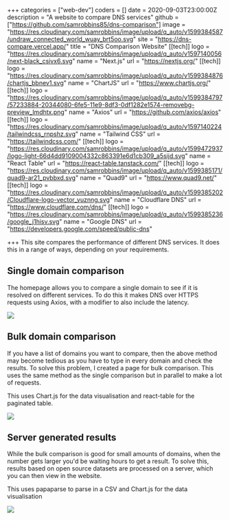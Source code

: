 +++
categories = ["web-dev"]
coders = []
date = 2020-09-03T23:00:00Z
description = "A website to compare DNS services"
github = ["https://github.com/samrobbins85/dns-comparison"]
image = "https://res.cloudinary.com/samrobbins/image/upload/q_auto/v1599384587/undraw_connected_world_wuay_brt5oo.svg"
site = "https://dns-compare.vercel.app/"
title = "DNS Comparison Website"
[[tech]]
logo = "https://res.cloudinary.com/samrobbins/image/upload/q_auto/v1597140056/next-black_csivx6.svg"
name = "Next.js"
url = "https://nextjs.org/"
[[tech]]
logo = "https://res.cloudinary.com/samrobbins/image/upload/q_auto/v1599384876/chartjs_bbnev1.svg"
name = "ChartJS"
url = "https://www.chartjs.org/"
[[tech]]
logo = "https://res.cloudinary.com/samrobbins/image/upload/q_auto/v1599384797/57233884-20344080-6fe5-11e9-8df3-0df1282e1574-removebg-preview_lmdhtx.png"
name = "Axios"
url = "https://github.com/axios/axios"
[[tech]]
logo = "https://res.cloudinary.com/samrobbins/image/upload/q_auto/v1597140224/tailwindcss_rnpshz.svg"
name = "Tailwind CSS"
url = "https://tailwindcss.com/"
[[tech]]
logo = "https://res.cloudinary.com/samrobbins/image/upload/q_auto/v1599472937/logo-light-66d4dd9109004332c863391e6d1cb309_a5sijd.svg"
name = "React Table"
url = "https://react-table.tanstack.com/"
[[tech]]
logo = "https://res.cloudinary.com/samrobbins/image/upload/q_auto/v1599385171/quad9-ar21_pvbbxd.svg"
name = "Quad9"
url = "https://www.quad9.net/"
[[tech]]
logo = "https://res.cloudinary.com/samrobbins/image/upload/q_auto/v1599385202/Cloudflare-logo-vector_vuznng.svg"
name = "Cloudflare DNS"
url = "https://www.cloudflare.com/dns/"
[[tech]]
logo = "https://res.cloudinary.com/samrobbins/image/upload/q_auto/v1599385236/google_j1hisv.svg"
name = "Google DNS"
url = "https://developers.google.com/speed/public-dns"

+++
This site compares the performance of different DNS services. It does this in a range of ways, depending on your requirements.

## Single domain comparison

The homepage allows you to compare a single domain to see if it is resolved on different services. To do this it makes DNS over HTTPS requests using Axios, with a modifier to also include the latency.

![](https://res.cloudinary.com/samrobbins/image/upload/q_auto/v1599472461/homepage_urjka3.png)

## Bulk domain comparison

If you have a list of domains you want to compare, then the above method may become tedious as you have to type in every domain and check the results. To solve this problem, I created a page for bulk comparison. This uses the same method as the single comparison but in parallel to make a lot of requests.

This uses Chart.js for the data visualisation and react-table for the paginated table.

![](https://res.cloudinary.com/samrobbins/image/upload/q_auto/v1599472616/Screenshot_2020-09-07_Bulk_Upload_DNS_Comparison_ik2lb8.png)

## Server generated results

While the bulk comparison is good for small amounts of domains, when the number gets larger you'd be waiting hours to get a result. To solve this, results based on open source datasets are processed on a server, which you can then view in the website. 

This uses papaparse to parse in a CSV and Chart.js for the data visualisation

![](https://res.cloudinary.com/samrobbins/image/upload/q_auto/v1599472803/Screenshot_2020-09-07_Server_Generated_Results_DNS_Comparison_ztf5hc.png)